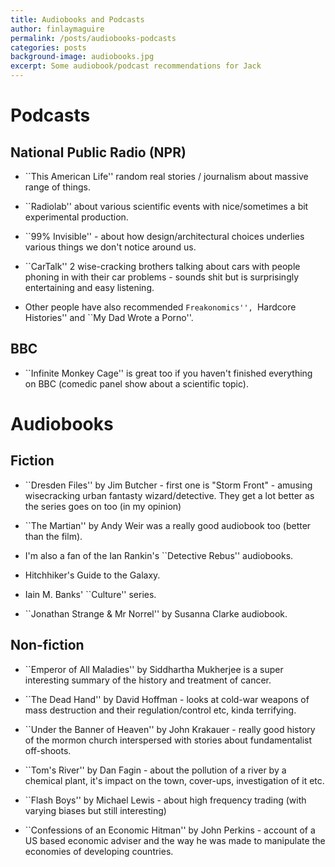 ```yaml
---
title: Audiobooks and Podcasts
author: finlaymaguire
permalink: /posts/audiobooks-podcasts
categories: posts
background-image: audiobooks.jpg
excerpt: Some audiobook/podcast recommendations for Jack
---
```



# Podcasts

## National Public Radio (NPR) 

- ``This American Life''  random real stories / journalism about massive range of things.

- ``Radiolab'' about various scientific events with nice/sometimes a bit experimental production.

- ``99% Invisible'' - about how design/architectural choices underlies various things we don't notice around us.

- ``CarTalk''  2 wise-cracking brothers talking about cars with people phoning in with their car problems - sounds shit but is surprisingly entertaining and easy listening.

- Other people have also recommended ``Freakonomics'', ``Hardcore Histories'' and ``My Dad Wrote a Porno''.

## BBC

- ``Infinite Monkey Cage'' is great too if you haven't finished everything on BBC (comedic panel show about a scientific topic).


# Audiobooks

## Fiction

- ``Dresden Files'' by Jim Butcher - first one is "Storm Front" - amusing wisecracking urban fantasty wizard/detective. They get a lot better as the series goes on too (in my opinion)

- ``The Martian'' by Andy Weir was a really good audiobook too (better than the film).

- I'm also a fan of the Ian Rankin's ``Detective Rebus'' audiobooks.

- Hitchhiker's Guide to the Galaxy.

- Iain M. Banks' ``Culture'' series.

- ``Jonathan Strange & Mr Norrel'' by Susanna Clarke audiobook.

## Non-fiction

- ``Emperor of All Maladies'' by Siddhartha Mukherjee is a super interesting summary of the history and treatment of cancer.

- ``The Dead Hand'' by David Hoffman - looks at cold-war weapons of mass destruction and their regulation/control etc, kinda terrifying.

- ``Under the Banner of Heaven'' by John Krakauer - really good history of the mormon church interspersed with stories about fundamentalist off-shoots.

- ``Tom's River'' by Dan Fagin - about the pollution of a river by a chemical plant, it's impact on the town, cover-ups, investigation of it etc.

- ``Flash Boys'' by Michael Lewis - about high frequency trading (with varying biases but still interesting)

- ``Confessions of an Economic Hitman'' by John Perkins - account of a US based economic adviser and the way he was made to manipulate the economies of developing countries.
